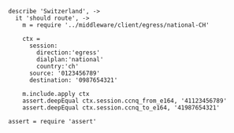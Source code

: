     describe 'Switzerland', ->
      it 'should route', ->
        m = require '../middleware/client/egress/national-CH'

        ctx =
          session:
            direction:'egress'
            dialplan:'national'
            country:'ch'
          source: '0123456789'
          destination: '0987654321'

        m.include.apply ctx
        assert.deepEqual ctx.session.ccnq_from_e164, '41123456789'
        assert.deepEqual ctx.session.ccnq_to_e164, '41987654321'

    assert = require 'assert'
